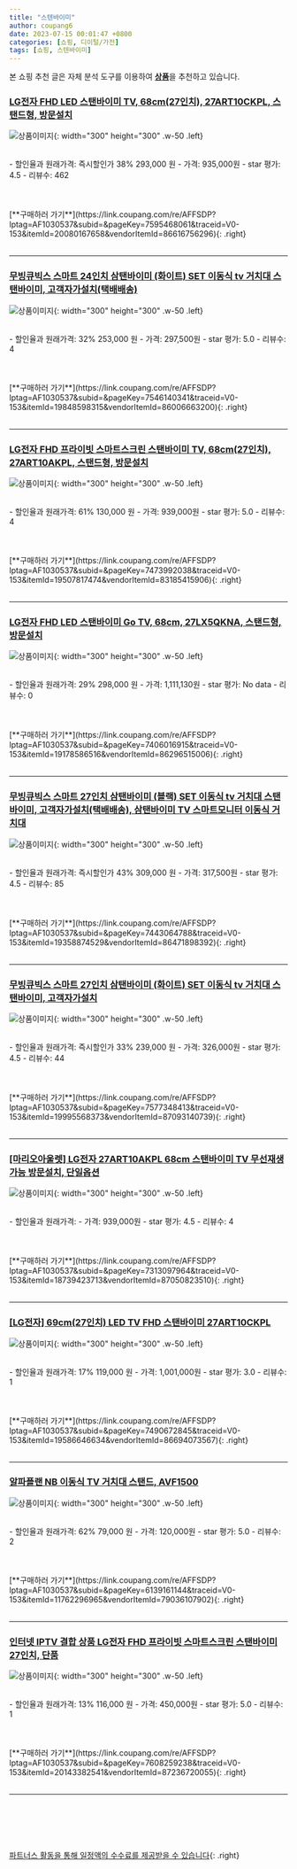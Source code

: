 ```yaml
---
title: "스텐바이미"
author: coupang6
date: 2023-07-15 00:01:47 +0800
categories: [쇼핑, 디이털/가전]
tags: [쇼핑, 스텐바이미]
---
```


본 쇼핑 추천 글은 자체 분석 도구를 이용하여 [**상품**](https://link.coupang.com/a/bao1ui)을 추천하고 있습니다.

### [LG전자 FHD LED 스탠바이미 TV, 68cm(27인치), 27ART10CKPL, 스탠드형, 방문설치](https://link.coupang.com/re/AFFSDP?lptag=AF1030537&subid=&pageKey=7595468061&traceid=V0-153&itemId=20080167658&vendorItemId=86616756296)

![상품이미지](https://thumbnail7.coupangcdn.com/thumbnails/remote/230x230ex/image/retail/images/1157099712682444-0a678ede-6423-4227-be47-8995194f2273.jpg){: width="300" height="300" .w-50 .left}


<br>
- 할인율과 원래가격: 즉시할인가 38%  293,000   원
- 가격: 935,000원
- star 평가: 4.5
- 리뷰수: 462
<br>
<br>
<br>
<br>
[**구매하러 가기**](https://link.coupang.com/re/AFFSDP?lptag=AF1030537&subid=&pageKey=7595468061&traceid=V0-153&itemId=20080167658&vendorItemId=86616756296){: .right}
<br>
<br>

---

### [무빙큐빅스 스마트 24인치 삼탠바이미 (화이트) SET 이동식 tv 거치대 스탠바이미, 고객자가설치(택배배송)](https://link.coupang.com/re/AFFSDP?lptag=AF1030537&subid=&pageKey=7546140341&traceid=V0-153&itemId=19848598315&vendorItemId=86006663200)

![상품이미지](https://thumbnail6.coupangcdn.com/thumbnails/remote/230x230ex/image/vendor_inventory/efec/659ff15022e366cdbe5e19f3e3a1796654469e71da6a29f01c141626b06c.jpg){: width="300" height="300" .w-50 .left}


<br>
- 할인율과 원래가격: 32%  253,000   원
- 가격: 297,500원
- star 평가: 5.0
- 리뷰수: 4
<br>
<br>
<br>
<br>
[**구매하러 가기**](https://link.coupang.com/re/AFFSDP?lptag=AF1030537&subid=&pageKey=7546140341&traceid=V0-153&itemId=19848598315&vendorItemId=86006663200){: .right}
<br>
<br>

---

### [LG전자 FHD 프라이빗 스마트스크린 스탠바이미 TV, 68cm(27인치), 27ART10AKPL, 스탠드형, 방문설치](https://link.coupang.com/re/AFFSDP?lptag=AF1030537&subid=&pageKey=7473992038&traceid=V0-153&itemId=19507817474&vendorItemId=83185415906)

![상품이미지](https://thumbnail8.coupangcdn.com/thumbnails/remote/230x230ex/image/vendor_inventory/8094/43fc4904266e40cc42d24a334259a3f4ba1c660b919a070fd47cbf33a1d0.jpg){: width="300" height="300" .w-50 .left}


<br>
- 할인율과 원래가격: 61%  130,000   원
- 가격: 939,000원
- star 평가: 5.0
- 리뷰수: 4
<br>
<br>
<br>
<br>
[**구매하러 가기**](https://link.coupang.com/re/AFFSDP?lptag=AF1030537&subid=&pageKey=7473992038&traceid=V0-153&itemId=19507817474&vendorItemId=83185415906){: .right}
<br>
<br>

---

### [LG전자 FHD LED 스탠바이미 Go TV, 68cm, 27LX5QKNA, 스탠드형, 방문설치](https://link.coupang.com/re/AFFSDP?lptag=AF1030537&subid=&pageKey=7406016915&traceid=V0-153&itemId=19178586516&vendorItemId=86296515006)

![상품이미지](https://thumbnail10.coupangcdn.com/thumbnails/remote/230x230ex/image/rs_quotation_api/knqamy7l/5896034c03984ac2b915cd54ccb4966a.jpg){: width="300" height="300" .w-50 .left}


<br>
- 할인율과 원래가격: 29%  298,000   원
- 가격: 1,111,130원
- star 평가: No data
- 리뷰수: 0
<br>
<br>
<br>
<br>
[**구매하러 가기**](https://link.coupang.com/re/AFFSDP?lptag=AF1030537&subid=&pageKey=7406016915&traceid=V0-153&itemId=19178586516&vendorItemId=86296515006){: .right}
<br>
<br>

---

### [무빙큐빅스 스마트 27인치 삼탠바이미 (블랙) SET 이동식 tv 거치대 스탠바이미, 고객자가설치(택배배송), 삼탠바이미 TV 스마트모니터 이동식 거치대](https://link.coupang.com/re/AFFSDP?lptag=AF1030537&subid=&pageKey=7443064788&traceid=V0-153&itemId=19358874529&vendorItemId=86471898392)

![상품이미지](https://thumbnail7.coupangcdn.com/thumbnails/remote/230x230ex/image/vendor_inventory/013e/2355a8268c76e9bd5ba4d737f31cd751f3a966e20ebb43da2f3a9d99fb70.jpg){: width="300" height="300" .w-50 .left}


<br>
- 할인율과 원래가격: 즉시할인가 43%  309,000   원
- 가격: 317,500원
- star 평가: 4.5
- 리뷰수: 85
<br>
<br>
<br>
<br>
[**구매하러 가기**](https://link.coupang.com/re/AFFSDP?lptag=AF1030537&subid=&pageKey=7443064788&traceid=V0-153&itemId=19358874529&vendorItemId=86471898392){: .right}
<br>
<br>

---

### [무빙큐빅스 스마트 27인치 삼탠바이미 (화이트) SET 이동식 tv 거치대 스탠바이미, 고객자가설치](https://link.coupang.com/re/AFFSDP?lptag=AF1030537&subid=&pageKey=7577348413&traceid=V0-153&itemId=19995568373&vendorItemId=87093140739)

![상품이미지](https://thumbnail7.coupangcdn.com/thumbnails/remote/230x230ex/image/vendor_inventory/ccd8/a0f2b94b9c85818d9cf7df65c6712b64bf04166bfd57bc0733e004842bfb.jpg){: width="300" height="300" .w-50 .left}


<br>
- 할인율과 원래가격: 즉시할인가 33%  239,000   원
- 가격: 326,000원
- star 평가: 4.5
- 리뷰수: 44
<br>
<br>
<br>
<br>
[**구매하러 가기**](https://link.coupang.com/re/AFFSDP?lptag=AF1030537&subid=&pageKey=7577348413&traceid=V0-153&itemId=19995568373&vendorItemId=87093140739){: .right}
<br>
<br>

---

### [[마리오아울렛] LG전자 27ART10AKPL 68cm 스탠바이미 TV 무선재생가능 방문설치, 단일옵션](https://link.coupang.com/re/AFFSDP?lptag=AF1030537&subid=&pageKey=7313097964&traceid=V0-153&itemId=18739423713&vendorItemId=87050823510)

![상품이미지](https://thumbnail8.coupangcdn.com/thumbnails/remote/230x230ex/image/vendor_inventory/8094/43fc4904266e40cc42d24a334259a3f4ba1c660b919a070fd47cbf33a1d0.jpg){: width="300" height="300" .w-50 .left}


<br>
- 할인율과 원래가격: 
- 가격: 939,000원
- star 평가: 4.5
- 리뷰수: 4
<br>
<br>
<br>
<br>
[**구매하러 가기**](https://link.coupang.com/re/AFFSDP?lptag=AF1030537&subid=&pageKey=7313097964&traceid=V0-153&itemId=18739423713&vendorItemId=87050823510){: .right}
<br>
<br>

---

### [[LG전자] 69cm(27인치) LED TV FHD 스탠바이미 27ART10CKPL](https://link.coupang.com/re/AFFSDP?lptag=AF1030537&subid=&pageKey=7490672845&traceid=V0-153&itemId=19586646634&vendorItemId=86694073567)

![상품이미지](https://thumbnail6.coupangcdn.com/thumbnails/remote/230x230ex/image/vendor_inventory/d34a/4c0c66d8a56f287eeadbe4cd4b64cdfc91d72a672452b837dcc7bfbd8961.jpg){: width="300" height="300" .w-50 .left}


<br>
- 할인율과 원래가격: 17%  119,000   원
- 가격: 1,001,000원
- star 평가: 3.0
- 리뷰수: 1
<br>
<br>
<br>
<br>
[**구매하러 가기**](https://link.coupang.com/re/AFFSDP?lptag=AF1030537&subid=&pageKey=7490672845&traceid=V0-153&itemId=19586646634&vendorItemId=86694073567){: .right}
<br>
<br>

---

### [알파플랜 NB 이동식 TV 거치대 스탠드, AVF1500](https://link.coupang.com/re/AFFSDP?lptag=AF1030537&subid=&pageKey=6139161144&traceid=V0-153&itemId=11762296965&vendorItemId=79036107902)

![상품이미지](https://thumbnail6.coupangcdn.com/thumbnails/remote/230x230ex/image/rs_quotation_api/sjf6vx4d/0b239c328cc4480eb3da2626c88267a5.jpg){: width="300" height="300" .w-50 .left}


<br>
- 할인율과 원래가격: 62%  79,000   원
- 가격: 120,000원
- star 평가: 5.0
- 리뷰수: 2
<br>
<br>
<br>
<br>
[**구매하러 가기**](https://link.coupang.com/re/AFFSDP?lptag=AF1030537&subid=&pageKey=6139161144&traceid=V0-153&itemId=11762296965&vendorItemId=79036107902){: .right}
<br>
<br>

---

### [인터넷 IPTV 결합 상품 LG전자 FHD 프라이빗 스마트스크린 스탠바이미 27인치, 단품](https://link.coupang.com/re/AFFSDP?lptag=AF1030537&subid=&pageKey=7608259238&traceid=V0-153&itemId=20143382541&vendorItemId=87236720055)

![상품이미지](https://thumbnail10.coupangcdn.com/thumbnails/remote/230x230ex/image/vendor_inventory/8493/53d21538bb37f3455fd39c49c12b7b820beb81d4f1600f8150adb882ecab.jpg){: width="300" height="300" .w-50 .left}


<br>
- 할인율과 원래가격: 13%  116,000   원
- 가격: 450,000원
- star 평가: 5.0
- 리뷰수: 1
<br>
<br>
<br>
<br>
[**구매하러 가기**](https://link.coupang.com/re/AFFSDP?lptag=AF1030537&subid=&pageKey=7608259238&traceid=V0-153&itemId=20143382541&vendorItemId=87236720055){: .right}
<br>
<br>

---
<br><br><br><br><br> [파트너스 활동을 통해 일정액의 수수료를 제공받을 수 있습니다](https://link.coupang.com/a/bao1ui){: .right}